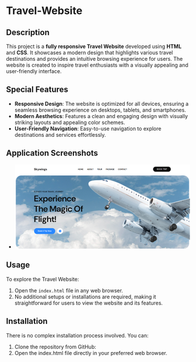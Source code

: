 # Travel-Website 

## Description  
This project is a **fully responsive Travel Website** developed using **HTML** and **CSS**. It showcases a modern design that highlights various travel destinations and provides an intuitive browsing experience for users. The website is created to inspire travel enthusiasts with a visually appealing and user-friendly interface.  

## Special Features  
- **Responsive Design**: The website is optimized for all devices, ensuring a seamless browsing experience on desktops, tablets, and smartphones.  
- **Modern Aesthetics**: Features a clean and engaging design with visually striking layouts and appealing color schemes.  
- **User-Friendly Navigation**: Easy-to-use navigation to explore destinations and services effortlessly.  

## Application Screenshots  
 - ![Travel-1](Travel-Website/Application-Screenshots/Travel-1.png)



## Usage  
To explore the Travel Website:  
1. Open the `index.html` file in any web browser.  
2. No additional setups or installations are required, making it straightforward for users to view the website and its features.  

## Installation  
There is no complex installation process involved. You can:  
1. Clone the repository from GitHub:  
2. Open the index.html file directly in your preferred web browser.
